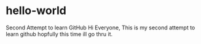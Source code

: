 # hello-world
Second Attempt to learn GitHub
Hi Everyone,
This is my second attempt to learn github hopfully this time ill go thru it. 
